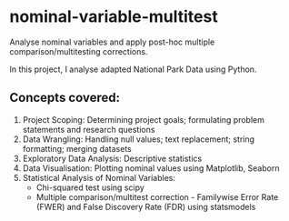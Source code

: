 # nominal-variable-multitest
Analyse nominal variables and apply post-hoc multiple comparison/multitesting corrections.

In this project, I analyse adapted National Park Data using Python. 

## Concepts covered:
1) Project Scoping: Determining project goals; formulating problem statements and research questions
2) Data Wrangling: Handling null values; text replacement; string formatting; merging datasets
3) Exploratory Data Analysis: Descriptive statistics
4) Data Visualisation: Plotting nominal values using Matplotlib, Seaborn
5) Statistical Analysis of Nominal Variables:
   - Chi-squared test using scipy
   - Multiple comparison/multitest correction - Familywise Error Rate (FWER) and False Discovery Rate (FDR) using statsmodels
